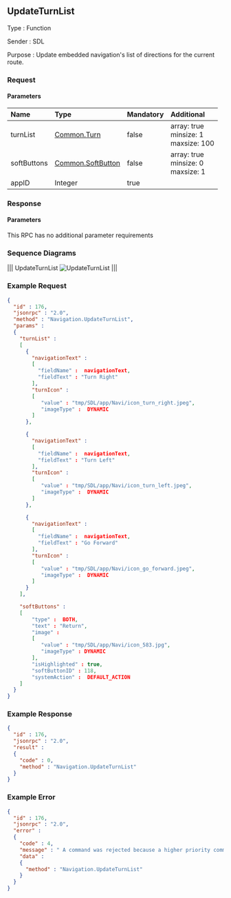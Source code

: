 ## UpdateTurnList

Type
: Function

Sender
: SDL

Purpose
: Update embedded navigation's list of directions for the current route.

### Request

#### Parameters

|Name|Type|Mandatory|Additional|
|:---|:---|:--------|:---------|
|turnList|[Common.Turn](../../common/structs/#turn)|false|array: true<br>minsize: 1<br>maxsize: 100|
|softButtons|[Common.SoftButton](../../common/structs/#softbutton)|false|array: true<br>minsize: 0<br>maxsize: 1|
|appID|Integer|true||

### Response

#### Parameters

This RPC has no additional parameter requirements

### Sequence Diagrams
|||
UpdateTurnList
![UpdateTurnList](./assets/UpdateTurnList.jpg)
|||

### Example Request

```json
{
  "id" : 176,
  "jsonrpc" : "2.0",
  "method" : "Navigation.UpdateTurnList",
  "params" :
  {
    "turnList" :
    [
      {
        "navigationText" :  
        [
          "fieldName" :  navigationText,
          "fieldText" : "Turn Right"
        ],
        "turnIcon" :
        [
           "value" : "tmp/SDL/app/Navi/icon_turn_right.jpeg",
           "imageType" :  DYNAMIC
        ]
      },

      {
        "navigationText" :  
        [
          "fieldName" :  navigationText,
          "fieldText" : "Turn Left"
        ],
        "turnIcon" :
        [
           "value" : "tmp/SDL/app/Navi/icon_turn_left.jpeg",
           "imageType" :  DYNAMIC
        ]
      },

      {
        "navigationText" :  
        [
          "fieldName" :  navigationText,
          "fieldText" : "Go Forward"
        ],
        "turnIcon" :
        [
           "value" : "tmp/SDL/app/Navi/icon_go_forward.jpeg",
           "imageType" :  DYNAMIC
        ]
      }
    ],

    "softButtons" :
    [
        "type" :  BOTH,
        "text" : "Return",
        "image" :
        [
           "value" : "tmp/SDL/app/Navi/icon_583.jpg",
           "imageType" : DYNAMIC
        ],
        "isHighlighted" : true,
        "softButtonID" : 118,
        "systemAction" :  DEFAULT_ACTION
    ]
  }
}
```
### Example Response

```json
{
  "id" : 176,
  "jsonrpc" : "2.0",
  "result" :
  {
    "code" : 0,
    "method" : "Navigation.UpdateTurnList"
  }
}
```

### Example Error

```json
{
  "id" : 176,
  "jsonrpc" : "2.0",
  "error" :
  {
    "code" : 4,
    "message" : " A command was rejected because a higher priority command is requested",
    "data" :
    {
      "method" : "Navigation.UpdateTurnList"
    }
  }
}
```
